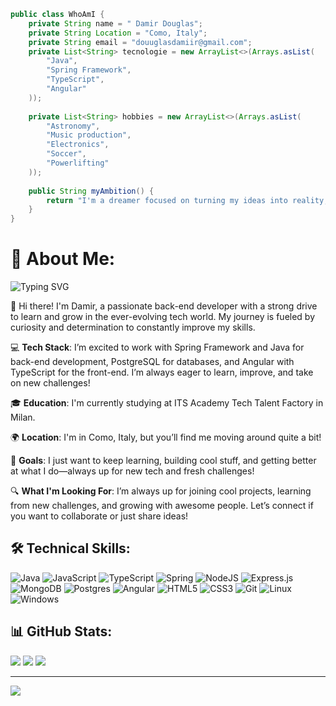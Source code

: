 ```java
public class WhoAmI {
    private String name = " Damir Douglas";
    private String Location = "Como, Italy";
    private String email = "douuglasdamiir@gmail.com";
    private List<String> tecnologie = new ArrayList<>(Arrays.asList(
        "Java",
        "Spring Framework",
        "TypeScript",
        "Angular"
    ));
    
    private List<String> hobbies = new ArrayList<>(Arrays.asList(
        "Astronomy",
        "Music production",
        "Electronics",
        "Soccer",
        "Powerlifting"
    ));
    
    public String myAmbition() {
        return "I'm a dreamer focused on turning my ideas into reality, always ready to grow and take on new challenges.";
    }
}
```

# 💫 About Me:
![Typing SVG](https://readme-typing-svg.herokuapp.com?font=Fira+Code&pause=1000&color=36BCF7&width=435&lines=Back+End+Developer;Tech+Enthusiast;Always+Learning)

👋 Hi there! I'm Damir, a passionate back-end developer with a strong drive to learn and grow in the ever-evolving tech world. My journey is fueled by curiosity and determination to constantly improve my skills.

💻 **Tech Stack**: I’m excited to work with Spring Framework and Java for back-end development, PostgreSQL for databases, and Angular with TypeScript for the front-end. I’m always eager to learn, improve, and take on new challenges!

🎓 **Education**: I'm currently studying at ITS Academy Tech Talent Factory in Milan.

🌍 **Location**: I'm in Como, Italy, but you’ll find me moving around quite a bit!

🚀 **Goals**:  I just want to keep learning, building cool stuff, and getting better at what I do—always up for new tech and fresh challenges!

🔍 **What I'm Looking For**: I’m always up for joining cool projects, learning from new challenges, and growing with awesome people. Let’s connect if you want to collaborate or just share ideas!

## 🛠️ Technical Skills:

![Java](https://img.shields.io/badge/java-%23ED8B00.svg?style=for-the-badge&logo=java&logoColor=white)
![JavaScript](https://img.shields.io/badge/javascript-%23323330.svg?style=for-the-badge&logo=javascript&logoColor=%23F7DF1E)
![TypeScript](https://img.shields.io/badge/typescript-%23007ACC.svg?style=for-the-badge&logo=typescript&logoColor=white)
![Spring](https://img.shields.io/badge/spring-%236DB33F.svg?style=for-the-badge&logo=spring&logoColor=white)
![NodeJS](https://img.shields.io/badge/node.js-6DA55F?style=for-the-badge&logo=node.js&logoColor=white)
![Express.js](https://img.shields.io/badge/express.js-%23404d59.svg?style=for-the-badge&logo=express&logoColor=%2361DAFB)
![MongoDB](https://img.shields.io/badge/MongoDB-%234ea94b.svg?style=for-the-badge&logo=mongodb&logoColor=white)
![Postgres](https://img.shields.io/badge/postgres-%23316192.svg?style=for-the-badge&logo=postgresql&logoColor=white)
![Angular](https://img.shields.io/badge/angular-%23DD0031.svg?style=for-the-badge&logo=angular&logoColor=white)
![HTML5](https://img.shields.io/badge/html5-%23E34F26.svg?style=for-the-badge&logo=html5&logoColor=white)
![CSS3](https://img.shields.io/badge/css3-%231572B6.svg?style=for-the-badge&logo=css3&logoColor=white)
![Git](https://img.shields.io/badge/git-%23F05033.svg?style=for-the-badge&logo=git&logoColor=white)
![Linux](https://img.shields.io/badge/Linux-FCC624?style=for-the-badge&logo=linux&logoColor=black)
![Windows](https://img.shields.io/badge/Windows-0078D6?style=for-the-badge&logo=windows&logoColor=white)

## 📊 GitHub Stats:
![](https://github-readme-stats.vercel.app/api?username=letDouglas&theme=dark&hide_border=false&include_all_commits=true&count_private=true)
![](https://github-readme-streak-stats.herokuapp.com/?user=letDouglas&theme=dark&hide_border=false)
![](https://github-readme-stats.vercel.app/api/top-langs/?username=letDouglas&theme=dark&hide_border=false&include_all_commits=true&count_private=true&layout=compact)

---
[![](https://visitcount.itsvg.in/api?id=letDouglas&icon=0&color=0)](https://visitcount.itsvg.in)



